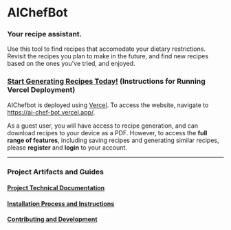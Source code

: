 # AIChefBot

### Your recipe assistant.

Use this tool to find recipes that accomodate your dietary restrictions. Revisit the recipes you plan to make in the future, and find new recipes based on the ones you've tried, and enjoyed.

### [Start Generating Recipes Today!](https://ai-chef-bot.vercel.app/) (Instructions for Running Vercel Deployment)

AIChefbot is deployed using [Vercel](https://vercel.com/).
To access the website, navigate to https://ai-chef-bot.vercel.app/.

As a guest user, you will have access to recipe generation, and can download recipes to your device as a PDF.
However, to access the **full range of features**, including saving recipes and generating similar recipes, please **register** and **login** to your account.
<hr>

### Project Artifacts and Guides

#### [Project Technical Documentation](./Technical-Document.md)

#### [Installation Process and Instructions](./Installation.md)

#### [Contributing and Development](./CONTRIBUTING.md)
